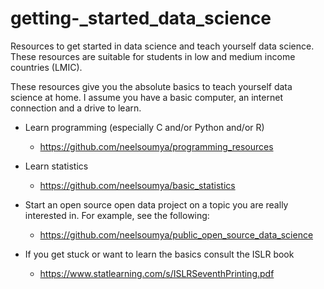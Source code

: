 # getting-_started_data_science


Resources to get started in data science and teach yourself data science. These resources are suitable for students in low and medium income countries (LMIC). 

These resources give you the absolute basics to teach yourself data science at home. I assume you have a basic computer, an internet connection and a drive to learn.

* Learn programming (especially C and/or Python and/or R)

    * https://github.com/neelsoumya/programming_resources 

* Learn statistics

    * https://github.com/neelsoumya/basic_statistics

* Start an open source open data project on a topic you are really interested in. For example, see the following:

    * https://github.com/neelsoumya/public_open_source_data_science




* If you get stuck or want to learn the basics consult the ISLR book

    * https://www.statlearning.com/s/ISLRSeventhPrinting.pdf
